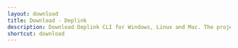 ```yaml
---
layout: download
title: Download - Deplink
description: Download Deplink CLI for Windows, Linux and Mac. The project is released under the MIT license.
shortcut: download
---
```


